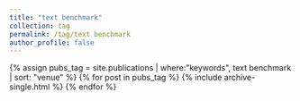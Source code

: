 ```yaml
---
title: "text benchmark"
collection: tag
permalink: /tag/text benchmark
author_profile: false
---
```

{% assign pubs_tag = site.publications | where:"keywords", text benchmark | sort: "venue" %}
{% for post in pubs_tag %}
  {% include archive-single.html %}
{% endfor %}